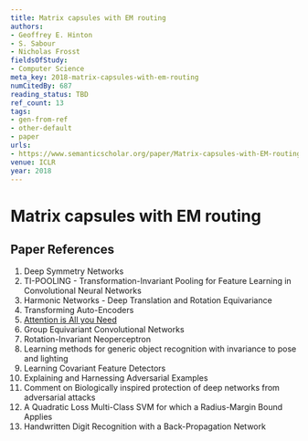 ```yaml
---
title: Matrix capsules with EM routing
authors:
- Geoffrey E. Hinton
- S. Sabour
- Nicholas Frosst
fieldsOfStudy:
- Computer Science
meta_key: 2018-matrix-capsules-with-em-routing
numCitedBy: 687
reading_status: TBD
ref_count: 13
tags:
- gen-from-ref
- other-default
- paper
urls:
- https://www.semanticscholar.org/paper/Matrix-capsules-with-EM-routing-Hinton-Sabour/603caed9430283db6c7f43169555c8d18e97a281?sort=total-citations
venue: ICLR
year: 2018
---
```


# Matrix capsules with EM routing

## Paper References

1. Deep Symmetry Networks
2. TI-POOLING - Transformation-Invariant Pooling for Feature Learning in Convolutional Neural Networks
3. Harmonic Networks - Deep Translation and Rotation Equivariance
4. Transforming Auto-Encoders
5. [Attention is All you Need](2017-attention-is-all-you-need.md)
6. Group Equivariant Convolutional Networks
7. Rotation-Invariant Neoperceptron
8. Learning methods for generic object recognition with invariance to pose and lighting
9. Learning Covariant Feature Detectors
10. Explaining and Harnessing Adversarial Examples
11. Comment on Biologically inspired protection of deep networks from adversarial attacks
12. A Quadratic Loss Multi-Class SVM for which a Radius-Margin Bound Applies
13. Handwritten Digit Recognition with a Back-Propagation Network
